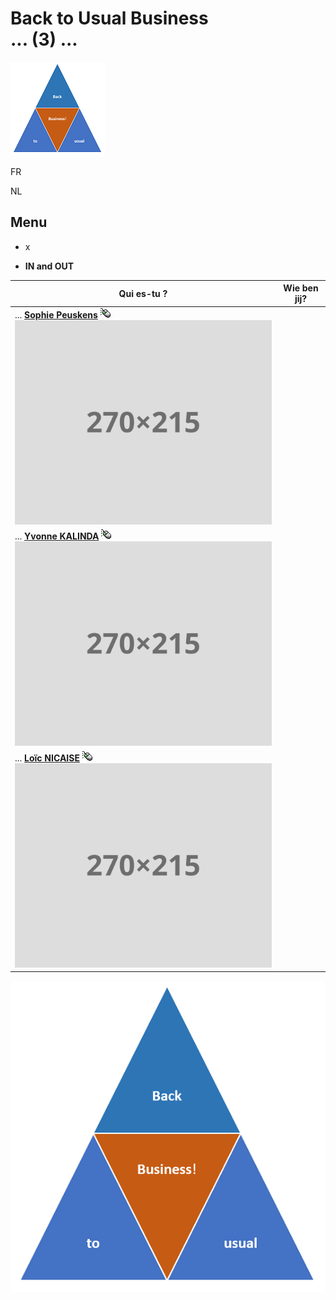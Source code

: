 <link rel="stylesheet" href="S2.css">
<link rel="stylesheet" href="foghorn2.css">

# Back to Usual Business<br>... (3) ...

![](b2ub.png)

FR

NL

## Menu

* x

* **IN and OUT** 

| Qui es-tu ? | Wie ben jij? |
| --- | --- |
| ... [**Sophie Peuskens**](Sophie_Peuskens.md)  ![](click.gif)<br>![](bgsvg.svg) | &nbsp; |
| ... [**Yvonne KALINDA**](Yvonne_Kalinda.md)  ![](click.gif)<br>![](bgsvg.svg) | &nbsp; |
| ... [**Loïc NICAISE**](Loic_Nicaise.md)  ![](click.gif)<br>![](bgsvg.svg) | &nbsp; |

![](B2usualB.png)
